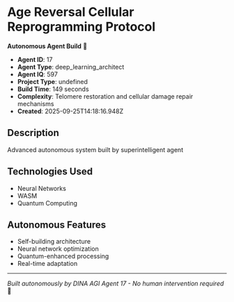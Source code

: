 # Age Reversal Cellular Reprogramming Protocol

**Autonomous Agent Build** 🤖

- **Agent ID**: 17
- **Agent Type**: deep_learning_architect  
- **Agent IQ**: 597
- **Project Type**: undefined
- **Build Time**: 149 seconds
- **Complexity**: Telomere restoration and cellular damage repair mechanisms
- **Created**: 2025-09-25T14:18:16.948Z

## Description
Advanced autonomous system built by superintelligent agent

## Technologies Used
- Neural Networks
- WASM
- Quantum Computing

## Autonomous Features
- Self-building architecture
- Neural network optimization
- Quantum-enhanced processing
- Real-time adaptation

---
*Built autonomously by DINA AGI Agent 17 - No human intervention required* 🧠
